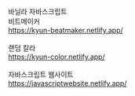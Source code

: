 
바닐라 자바스크립트<br>
비트메이커<br>
https://kyun-beatmaker.netlify.app/<br>
<br>
랜덤 칼라<br>
https://kyun-color.netlify.app/<br>
<br>
자바스크립트 웹사이트<br>
https://javascriptwebsite.netlify.app/<br>
